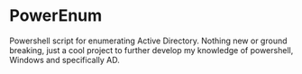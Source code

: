 # PowerEnum
Powershell script for enumerating Active Directory. Nothing new or ground breaking, just a cool project to further develop my knowledge of powershell, Windows and specifically AD.
